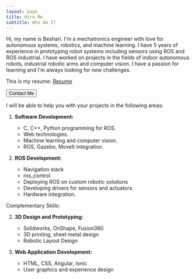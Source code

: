 ```yaml
---
layout: page
title: Hire Me
subtitle: Who Am I?
---
```


Hi, my name is Beshari.
I'm a mechatronics engineer with love for autonomous systems, robotics, and machine learning. I have 5 years of experience in prototyping robot systems including sensors using ROS and ROS industrial. I have worked on projects in the fields of indoor autonomous robots, industrial robotic arms and computer vision. I have a passion for learning and I'm always looking for new challenges.

This is my resume: [Resume](/assets/PDF/Beshari_Jama.pdf)
<div class="d-flex justify-content-center">
<button type="button" class="btn btn-primary btn-lg mx-auto" onclick="if (this.innerHTML === 'Contact Me') { this.innerHTML = 'beshjm@gmail.com'; } else { navigator.clipboard.writeText('beshjm@gmail.com'); alert('Email address copied to clipboard!'); }">Contact Me</button>
</div>


I will be able to help you with your projects in the following areas:
1. **Software Development:**
   - C, C++, Python programming for ROS.
   - Web technologies.
   - Machine learning and computer vision.
   - ROS, Gazebo, MoveIt integration.

2. **ROS Development:**
    - Navigation stack
    <!-- - Localization stack -->
    - ros_control
    <!-- - cartographer, slam_toolbox, AMCL -->
    - Deploying ROS on custom robotic solutions
    - Developing drivers for sensors and actuators.
    - Hardware integration.
 <!-- mention this as other skills -->

 Complementary Skills:

2. **3D Design and Prototyping:**
   - Solidworks, OnShape, Fusion360
   - 3D printing, sheet metal design
   - Robotic Layout Design

3. **Web Application Development:**
   - HTML, CSS, Angular, Ionic
   - User graphics and experience design
<!-- make a button to send an emile in bootsrap theme -->

